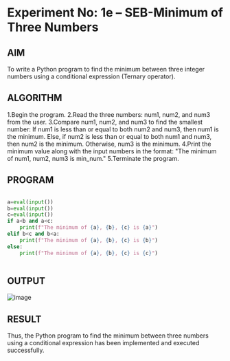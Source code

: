 # Experiment No: 1e – SEB-Minimum of Three Numbers

## AIM  
To write a Python program to find the minimum between three integer numbers using a conditional expression (Ternary operator).

## ALGORITHM  
1.Begin the program.
2.Read the three numbers: num1, num2, and num3 from the user.
3.Compare num1, num2, and num3 to find the smallest number:
     If num1 is less than or equal to both num2 and num3, then num1 is the minimum.
     Else, if num2 is less than or equal to both num1 and num3, then num2 is the minimum.
     Otherwise, num3 is the minimum.
4.Print the minimum value along with the input numbers in the format:
"The minimum of num1, num2, num3 is min_num."
5.Terminate the program.

## PROGRAM
```python

a=eval(input())
b=eval(input())
c=eval(input())
if a<b and a<c:
    print(f"The minimum of {a}, {b}, {c} is {a}")
elif b<c and b<a:
    print(f"The minimum of {a}, {b}, {c} is {b}")
else:
    print(f"The minimum of {a}, {b}, {c} is {c}")
    
```

## OUTPUT
![image](https://github.com/user-attachments/assets/d7a11d54-a225-4101-95d6-349e1c3b8722)


## RESULT
Thus, the Python program to find the minimum between three numbers using a conditional expression has been implemented and executed successfully.
